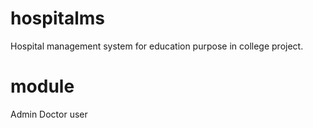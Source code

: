 ﻿# hospitalms
 Hospital management system for education purpose in college project.
 # module
 Admin
 Doctor
 user
 
 
